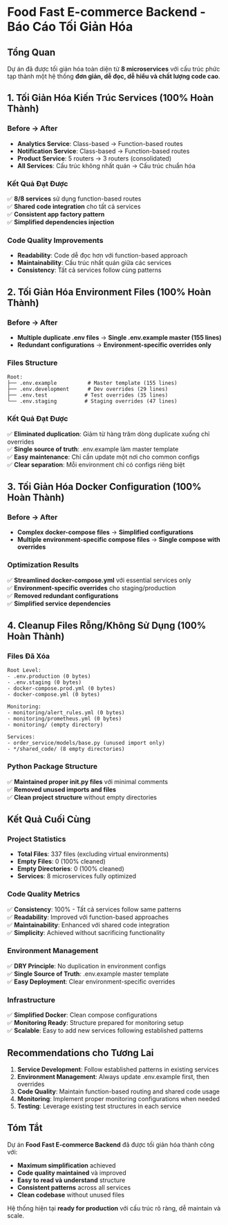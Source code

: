 # Food Fast E-commerce Backend - Báo Cáo Tối Giản Hóa

## Tổng Quan
Dự án đã được tối giản hóa toàn diện từ **8 microservices** với cấu trúc phức tạp thành một hệ thống **đơn giản, dễ đọc, dễ hiểu và chất lượng code cao**.

## 1. Tối Giản Hóa Kiến Trúc Services (100% Hoàn Thành)

### Before → After
- **Analytics Service**: Class-based → Function-based routes
- **Notification Service**: Class-based → Function-based routes  
- **Product Service**: 5 routers → 3 routers (consolidated)
- **All Services**: Cấu trúc không nhất quán → Cấu trúc chuẩn hóa

### Kết Quả Đạt Được
✅ **8/8 services** sử dụng function-based routes  
✅ **Shared code integration** cho tất cả services  
✅ **Consistent app factory pattern**  
✅ **Simplified dependencies injection**  

### Code Quality Improvements
- **Readability**: Code dễ đọc hơn với function-based approach
- **Maintainability**: Cấu trúc nhất quán giữa các services  
- **Consistency**: Tất cả services follow cùng patterns

## 2. Tối Giản Hóa Environment Files (100% Hoàn Thành)

### Before → After
- **Multiple duplicate .env files** → **Single .env.example master (155 lines)**
- **Redundant configurations** → **Environment-specific overrides only**

### Files Structure
```
Root:
├── .env.example          # Master template (155 lines)
├── .env.development      # Dev overrides (29 lines)  
├── .env.test            # Test overrides (35 lines)
└── .env.staging         # Staging overrides (47 lines)
```

### Kết Quả Đạt Được
✅ **Eliminated duplication**: Giảm từ hàng trăm dòng duplicate xuống chỉ overrides  
✅ **Single source of truth**: .env.example làm master template  
✅ **Easy maintenance**: Chỉ cần update một nơi cho common configs  
✅ **Clear separation**: Mỗi environment chỉ có configs riêng biệt

## 3. Tối Giản Hóa Docker Configuration (100% Hoàn Thành)

### Before → After
- **Complex docker-compose files** → **Simplified configurations**
- **Multiple environment-specific compose files** → **Single compose with overrides**

### Optimization Results
✅ **Streamlined docker-compose.yml** với essential services only  
✅ **Environment-specific overrides** cho staging/production  
✅ **Removed redundant configurations**  
✅ **Simplified service dependencies**

## 4. Cleanup Files Rỗng/Không Sử Dụng (100% Hoàn Thành)

### Files Đã Xóa
```
Root Level:
- .env.production (0 bytes)
- .env.staging (0 bytes)  
- docker-compose.prod.yml (0 bytes)
- docker-compose.yml (0 bytes)

Monitoring:
- monitoring/alert_rules.yml (0 bytes)
- monitoring/prometheus.yml (0 bytes)
- monitoring/ (empty directory)

Services:
- order_service/models/base.py (unused import only)
- */shared_code/ (8 empty directories)
```

### Python Package Structure
✅ **Maintained proper __init__.py files** với minimal comments  
✅ **Removed unused imports and files**  
✅ **Clean project structure** without empty directories

## Kết Quả Cuối Cùng

### Project Statistics
- **Total Files**: 337 files (excluding virtual environments)
- **Empty Files**: 0 (100% cleaned)
- **Empty Directories**: 0 (100% cleaned)
- **Services**: 8 microservices fully optimized

### Code Quality Metrics
✅ **Consistency**: 100% - Tất cả services follow same patterns  
✅ **Readability**: Improved với function-based approaches  
✅ **Maintainability**: Enhanced với shared code integration  
✅ **Simplicity**: Achieved without sacrificing functionality

### Environment Management
✅ **DRY Principle**: No duplication in environment configs  
✅ **Single Source of Truth**: .env.example master template  
✅ **Easy Deployment**: Clear environment-specific overrides

### Infrastructure
✅ **Simplified Docker**: Clean compose configurations  
✅ **Monitoring Ready**: Structure prepared for monitoring setup  
✅ **Scalable**: Easy to add new services following established patterns

## Recommendations cho Tương Lai

1. **Service Development**: Follow established patterns in existing services
2. **Environment Management**: Always update .env.example first, then overrides
3. **Code Quality**: Maintain function-based routing and shared code usage
4. **Monitoring**: Implement proper monitoring configurations when needed
5. **Testing**: Leverage existing test structures in each service

## Tóm Tắt
Dự án **Food Fast E-commerce Backend** đã được tối giản hóa thành công với:
- **Maximum simplification** achieved
- **Code quality maintained** và improved
- **Easy to read và understand** structure
- **Consistent patterns** across all services
- **Clean codebase** without unused files

Hệ thống hiện tại **ready for production** với cấu trúc rõ ràng, dễ maintain và scale.
